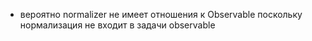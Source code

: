 - вероятно normalizer не имеет отношения к Observable поскольку нормализация не входит
  в задачи observable
